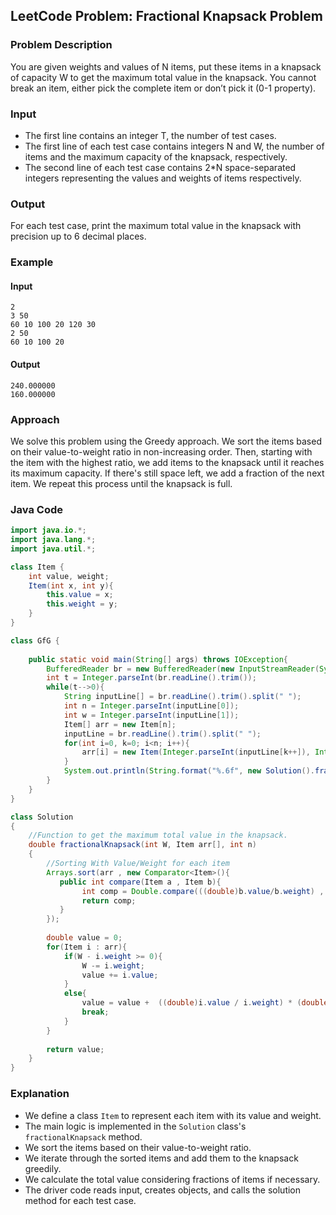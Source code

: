 ## LeetCode Problem: Fractional Knapsack Problem

### Problem Description
You are given weights and values of N items, put these items in a knapsack of capacity W to get the maximum total value in the knapsack. You cannot break an item, either pick the complete item or don’t pick it (0-1 property).

### Input
- The first line contains an integer T, the number of test cases.
- The first line of each test case contains integers N and W, the number of items and the maximum capacity of the knapsack, respectively.
- The second line of each test case contains 2*N space-separated integers representing the values and weights of items respectively.

### Output
For each test case, print the maximum total value in the knapsack with precision up to 6 decimal places.

### Example
#### Input
```
2
3 50
60 10 100 20 120 30
2 50
60 10 100 20
```

#### Output
```
240.000000
160.000000
```

### Approach
We solve this problem using the Greedy approach. We sort the items based on their value-to-weight ratio in non-increasing order. Then, starting with the item with the highest ratio, we add items to the knapsack until it reaches its maximum capacity. If there's still space left, we add a fraction of the next item. We repeat this process until the knapsack is full.

### Java Code
```java
import java.io.*;
import java.lang.*;
import java.util.*;

class Item {
    int value, weight;
    Item(int x, int y){
        this.value = x;
        this.weight = y;
    }
}

class GfG {
    
    public static void main(String[] args) throws IOException{
        BufferedReader br = new BufferedReader(new InputStreamReader(System.in));
		int t = Integer.parseInt(br.readLine().trim());
		while(t-->0){
            String inputLine[] = br.readLine().trim().split(" ");
            int n = Integer.parseInt(inputLine[0]);
            int w = Integer.parseInt(inputLine[1]);
            Item[] arr = new Item[n];
            inputLine = br.readLine().trim().split(" ");
            for(int i=0, k=0; i<n; i++){
                arr[i] = new Item(Integer.parseInt(inputLine[k++]), Integer.parseInt(inputLine[k++]));
            }
            System.out.println(String.format("%.6f", new Solution().fractionalKnapsack(w, arr, n)));
        }
    }
}

class Solution
{
    //Function to get the maximum total value in the knapsack.
    double fractionalKnapsack(int W, Item arr[], int n) 
    {
        //Sorting With Value/Weight for each item
        Arrays.sort(arr , new Comparator<Item>(){
           public int compare(Item a , Item b){
                int comp = Double.compare(((double)b.value/b.weight) , (double)a.value/a.weight);
                return comp;
           }
        });
        
        double value = 0;
        for(Item i : arr){
            if(W - i.weight >= 0){
                W -= i.weight;
                value += i.value;
            }
            else{
                value = value +  ((double)i.value / i.weight) * (double)W;
                break;
            }
        }
        
        return value;
    }
}
```

### Explanation
- We define a class `Item` to represent each item with its value and weight.
- The main logic is implemented in the `Solution` class's `fractionalKnapsack` method.
- We sort the items based on their value-to-weight ratio.
- We iterate through the sorted items and add them to the knapsack greedily.
- We calculate the total value considering fractions of items if necessary.
- The driver code reads input, creates objects, and calls the solution method for each test case.
